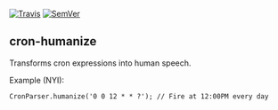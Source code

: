 [![Travis](https://img.shields.io/travis/StrongeLeeroy/cron-humanize.svg?style=flat-square)](https://travis-ci.org/StrongeLeeroy/cron-humanize)
[![SemVer](http://img.shields.io/:semver-1.0.0-brightgreen.svg?style=flat-square)](http://semver.org)

## cron-humanize

Transforms cron expressions into human speech.

Example (NYI):

    CronParser.humanize('0 0 12 * * ?'); // Fire at 12:00PM every day